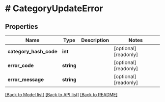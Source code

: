# # CategoryUpdateError

## Properties

Name | Type | Description | Notes
------------ | ------------- | ------------- | -------------
**category_hash_code** | **int** |  | [optional] [readonly]
**error_code** | **string** |  | [optional] [readonly]
**error_message** | **string** |  | [optional] [readonly]

[[Back to Model list]](../../README.md#models) [[Back to API list]](../../README.md#endpoints) [[Back to README]](../../README.md)
